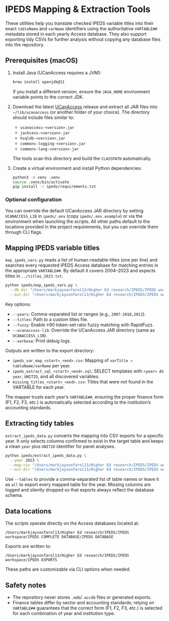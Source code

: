 # IPEDS Mapping & Extraction Tools

These utilities help you translate checked IPEDS variable titles into their exact
`tableName` and `varName` identifiers using the authoritative `VARTABLE##`
metadata stored in each yearly Access database. They also support exporting tidy
CSVs for further analysis without copying any database files into the repository.

## Prerequisites (macOS)

1. Install Java (UCanAccess requires a JVM):
   ```bash
   brew install openjdk@11
   ```
   If you install a different version, ensure the `JAVA_HOME` environment variable
   points to the correct JDK.
2. Download the latest [UCanAccess](http://ucanaccess.sourceforge.net/site.html)
   release and extract all JAR files into `~/lib/ucanaccess` (or another folder of
   your choice). The directory should include files similar to:
   - `ucanaccess-<version>.jar`
   - `jackcess-<version>.jar`
   - `hsqldb-<version>.jar`
   - `commons-logging-<version>.jar`
   - `commons-lang-<version>.jar`

   The tools scan this directory and build the `CLASSPATH` automatically.
3. Create a virtual environment and install Python dependencies:
   ```bash
   python3 -m venv .venv
   source .venv/bin/activate
   pip install -r ipeds/requirements.txt
   ```

### Optional configuration

You can override the default UCanAccess JAR directory by setting `UCANACCESS_LIB`
in `ipeds/.env` (copy `ipeds/.env.example`) or via the environment when launching
the scripts. All other paths default to the locations provided in the project
requirements, but you can override them through CLI flags.

## Mapping IPEDS variable titles

`map_ipeds_vars.py` reads a list of human-readable titles (one per line) and
searches every requested IPEDS Access database for matching entries in the
appropriate `VARTABLE##`. By default it covers 2004–2023 and expects titles in
`../titles_2023.txt`.

```bash
python ipeds/map_ipeds_vars.py \
  --db-dir "/Users/markjaysonfarol13/Higher Ed research/IPEDS/IPEDS workspace/IPEDS COMPLETE DATABASE/IPEDS DATABASE" \
  --out-dir "/Users/markjaysonfarol13/Higher Ed research/IPEDS/IPEDS workspace/IPEDS EXPORTS"
```

Key options:

- `--years`: Comma-separated list or ranges (e.g., `2007-2010,2012`).
- `--titles`: Path to a custom titles file.
- `--fuzzy`: Enable ≥90 token-set ratio fuzzy matching with RapidFuzz.
- `--ucanaccess-lib`: Override the UCanAccess JAR directory (same as `UCANACCESS_LIB`).
- `--verbose`: Print debug logs.

Outputs are written to the export directory:

- `ipeds_var_map_<start>_<end>.csv`: Mapping of `varTitle → tableName/varName` per year.
- `ipeds_extract_sql_<start>_<end>.sql`: SELECT templates with `<year> AS year`,
  `UNITID`, and all discovered variables.
- `missing_titles_<start>_<end>.csv`: Titles that were not found in the VARTABLE for each year.

The mapper trusts each year’s `VARTABLE##`, ensuring the proper finance form (F1,
F2, F3, etc.) is automatically selected according to the institution’s accounting
standards.

## Extracting tidy tables

`extract_ipeds_data.py` converts the mapping into CSV exports for a specific
year. It only selects columns confirmed to exist in the target table and keeps a
clean `year` plus `UNITID` identifier for panel analyses.

```bash
python ipeds/extract_ipeds_data.py \
  --year 2023 \
  --map-csv "/Users/markjaysonfarol13/Higher Ed research/IPEDS/IPEDS workspace/IPEDS EXPORTS/ipeds_var_map_2004_2023.csv" \
  --out-dir "/Users/markjaysonfarol13/Higher Ed research/IPEDS/IPEDS workspace/IPEDS EXPORTS"
```

Use `--tables` to provide a comma-separated list of table names or leave it as
`all` to export every mapped table for the year. Missing columns are logged and
silently dropped so that exports always reflect the database schema.

## Data locations

The scripts operate directly on the Access databases located at:
```
/Users/markjaysonfarol13/Higher Ed research/IPEDS/IPEDS workspace/IPEDS COMPLETE DATABASE/IPEDS DATABASE
```
Exports are written to:
```
/Users/markjaysonfarol13/Higher Ed research/IPEDS/IPEDS workspace/IPEDS EXPORTS
```
These paths are customizable via CLI options when needed.

## Safety notes

- The repository never stores `.mdb`/`.accdb` files or generated exports.
- Finance tables differ by sector and accounting standards; relying on
  `VARTABLE##` guarantees that the correct form (F1, F2, F3, etc.) is selected
  for each combination of year and institution type.
